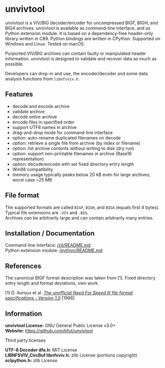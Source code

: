 # unvivtool
unvivtool is a VIV/BIG decoder/encoder for uncompressed BIGF, BIGH, and BIG4 archives.
unvivtool is available as command-line interface, and as Python extension module.
It is based on a dependency-free header-only library written in C89.
Python bindings are written in CPython.
Supported on Windows and Linux. Tested on macOS.

Purported VIV/BIG archives can contain faulty or manipulated header information.
unvivtool is designed to validate and recover data as much as possible.

Developers can drop-in and use, the encoder/decoder and some data analysis functions from ``libnfsviv.h``.

## Features
* decode and encode archive
* validate archive
* decode entire archive
* encode files in specified order
* support UTF8 names in archive
* drag-and-drop mode for command-line interface
* option: auto-rename duplicated filenames on decode
* option: retrieve a single file from archive (by index or filename)
* option: list archive contents without writing to disk (dry run)
* option: support non-printable filenames in archive (Base16 representation)
* option: decode/encode with set fixed directory entry length
* Win98 compatibility
* memory usage typically peaks below 20 kB even for large archives; worst case ~25 MB

## File format
The supported formats are called ``BIGF``, ``BIGH``, and ``BIG4`` (equals first 4 bytes).<br/>
Typical file extensions are ``.VIV`` and ``.BIG``.<br/>
Archives can be arbitrarily large and can contain arbitrarily many entries.

## Installation / Documentation
Command-line interface: [/cli/README.md](/cli/README.md)<br/>
Python extension module: [/python/README.md](/python/README.md)

## References
The canonical BIGF format description was taken from [1].
Fixed directory entry length and format deviations, own work.

[1] D. Auroux et al. [_The unofficial Need For Speed III file format specifications - Version 1.0_](/references/unofficial_nfs3_file_specs_10.txt) [1998]

## Information
__unvivtool License:__ GNU General Public License v3.0+<br/>
__Website:__ <https://github.com/bfut/unvivtool>

Third party licenses

__UTF-8 Decoder dfa.h:__ MIT License<br/>
__LIBNFSVIV_CircBuf libnfsviv.h:__ zlib License (portions copyright)<br/>
__sclpython.h:__ zlib License
